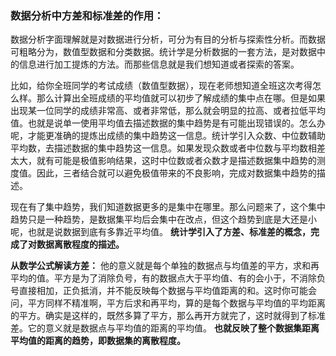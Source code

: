 ### 数据分析中方差和标准差的作用：
数据分析字面理解就是对数据进行分析，可分为有目的分析与探索性分析。而数据可粗略分为，数值型数据和分类数据。统计学是分析数据的一套方法，是对数据中的信息进行加工提炼的方法。而那些信息就是我们想知道或者探索的答案。

比如，给你全班同学的考试成绩（数值型数据），现在老师想知道全班这次考得怎么样。那么计算出全班成绩的平均值就可以初步了解成绩的集中点在哪。但是如果出现某一位同学的成绩非常高、或者非常低，那么就会明显的拉高、或者拉低平均值。也就是说单一使用平均值去描述数据的集中趋势是有可能出现错误的。怎么办呢，才能更准确的提炼出成绩的集中趋势这一信息。统计学引入众数、中位数辅助平均数，去描述数据的集中趋势这一信息。如果发现众数或者中位数与平均数相差太大，就有可能是极值影响结果，这时中位数或者众数才是描述数据集中趋势的测度值。因此，三者结合就可以避免极值带来的不良影响，完成对数据集中趋势的描述。

现在有了集中趋势，我们知道数据更多的是集中在哪里。那么问题来了，这个集中趋势只是一种趋势，是数据集平均后会集中在改点，但这个趋势到底是大还是小呢，也就是说数据到底有多靠近平均值。 __统计学引入了方差、标准差的概念，完成了对数据离散程度的描述。__ 

__从数学公式解读方差：__ 他的意义就是每个单独的数据点与均值差的平方，求和再平均的值。平方是为了消除负号，有的数据点大于平均值、有的会小于，不消除负号直接相加，正负抵消，并不能反映每个数据与平均值距离的和。这时你可能会问，平方同样不精准啊，平方后求和再平均，算的是每个数据与平均值的平均距离的平方。确实是这样的，既然多算了平方，那么再开方就完了，这时就得到了标准差。它的意义就是数据点与平均值的距离的平均值。 __也就反映了整个数据集距离平均值的距离的趋势，即数据集的离散程度。__



